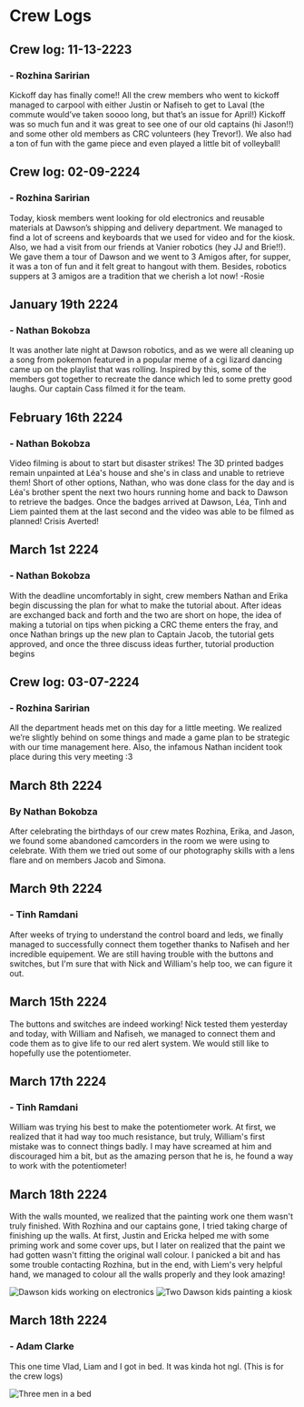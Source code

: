 # Crew Logs

## Crew log: 11-13-2223
### - Rozhina Saririan
Kickoff day has finally come!! All the crew members who went to kickoff managed to carpool with either Justin or Nafiseh to get to Laval (the commute would’ve taken soooo long, but that’s an issue for April!) Kickoff was so much fun and it was great to see one of our old captains (hi Jason!!) and some other old members as CRC volunteers (hey Trevor!). We also had a ton of fun with the game piece and even played a little bit of volleyball! 

## Crew log: 02-09-2224
### - Rozhina Saririan
Today, kiosk members went looking for old electronics and reusable materials at Dawson’s shipping and delivery department. We managed to find a lot of screens and keyboards that we used for video and for the kiosk. Also, we had a visit from our friends at Vanier robotics (hey JJ and Brie!!). We gave them a tour of Dawson and we went to 3 Amigos after, for supper, it was a ton of fun and it felt great to hangout with them. Besides, robotics suppers at 3 amigos are a tradition that we cherish a lot now! -Rosie

## January 19th 2224
### - Nathan Bokobza

It was another late night at Dawson robotics, and as we were all cleaning up a song from pokemon featured in a popular meme of a cgi lizard dancing came up on the playlist that was rolling. Inspired by this, some of the members got together to recreate the dance which led to some pretty good laughs. Our captain Cass filmed it for the team.

## February 16th 2224
### - Nathan Bokobza

Video filming is about to start but disaster strikes! The 3D printed badges remain unpainted at Léa's house and she's in class and unable to retrieve them! Short of other options, Nathan, who was done class for the day and is Léa's brother spent the next two hours running home and back to Dawson to retrieve the badges. Once the badges arrived at Dawson, Léa, Tinh and Liem painted them at the last second and the video was able to be filmed as planned! Crisis Averted!

## March 1st 2224
### - Nathan Bokobza

With the deadline uncomfortably in sight, crew members Nathan and Erika begin discussing the plan for what to make the tutorial about. After ideas are exchanged back and forth and the two are short on hope, the idea of making a tutorial on tips when picking a CRC theme enters the fray, and once Nathan brings up the new plan to Captain Jacob, the tutorial gets approved, and once the three discuss ideas further, tutorial production begins

## Crew log: 03-07-2224
### - Rozhina Saririan
All the department heads met on this day for a little meeting. We realized we’re slightly behind on some things and made a game plan to be strategic with our time management here. Also, the infamous Nathan incident took place during this very meeting :3

## March 8th 2224
### By Nathan Bokobza
After celebrating the birthdays of our crew mates Rozhina, Erika, and Jason, we found some abandoned camcorders in the room we were using to celebrate. With them we tried out some of our photography skills with a lens flare and on members Jacob and Simona.

## March 9th 2224
### - Tinh Ramdani
After weeks of trying to understand the control board and leds, we finally managed to successfully connect them together thanks to Nafiseh and her incredible equipement. We are still having trouble with the buttons and switches, but I'm sure that with Nick and William's help too, we can figure it out.

## March 15th 2224
The buttons and switches are indeed working! Nick tested them yesterday and today, with William and Nafiseh, we managed to connect them and code them as to give life to our red alert system. We would still like to hopefully use the potentiometer.

## March 17th 2224
### - Tinh Ramdani
William was trying his best to make the potentiometer work. At first, we realized that it had way too much resistance, but truly, William's first mistake was to connect things badly. I may have screamed at him and discouraged him a bit, but as the amazing person that he is, he found a way to work with the potentiometer!

## March 18th 2224
With the walls mounted, we realized that the painting work one them wasn't truly finished. With Rozhina and our captains gone, I tried taking charge of finishing up the walls. At first, Justin and Ericka helped me with some priming work and some cover ups, but I later on realized that the paint we had gotten wasn't fitting the original wall colour. I panicked a bit and has some trouble contacting Rozhina, but in the end, with Liem's very helpful hand, we managed to colour all the walls properly and they look amazing!

![Dawson kids working on electronics](/images/tinhmar18.png)
![Two Dawson kids painting a kiosk](/images/tinhmar182.png)

## March 18th 2224
### - Adam Clarke
This one time Vlad, Liam and I got in bed. It was kinda hot ngl. (This is for the crew logs)

![Three men in a bed](/images/IMG_0996.jpg)
